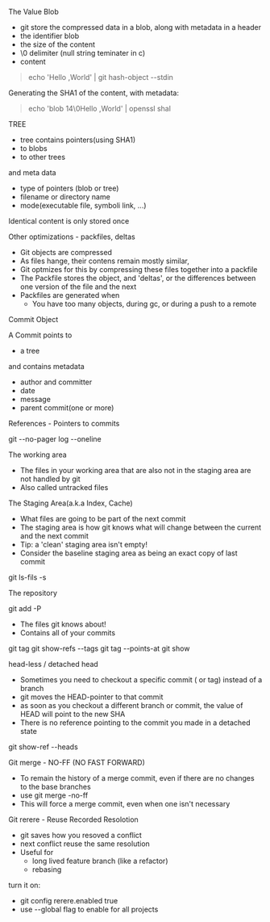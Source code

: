 The Value Blob

+ git store the compressed data in a blob, along with metadata in a header
+ the identifier blob
+ the size of the content
+ \0 delimiter (null string teminater in c)
+ content

> echo 'Hello ,World' | git hash-object --stdin

Generating the SHA1 of the content, with metadata:

> echo 'blob 14\0Hello ,World' | openssl shal


TREE 

+ tree contains pointers(using SHA1)
+ to blobs
+ to other trees

and meta data

+ type of pointers (blob or tree)
+ filename or directory name
+ mode(executable file, symboli link, ...)

Identical content is only stored once


Other optimizations - packfiles, deltas


+ Git objects are compressed
+ As files hange, their contens remain mostly similar,
+ Git optmizes for this by compressing these files together into a packfile
+ The Packfile stores the object, and 'deltas', or the differences between one version of the file and the next
+ Packfiles are generated when
  + You have too many objects, during gc, or during a push to a remote

Commit Object

A Commit points to 

+ a tree

and contains metadata

+ author and committer
+ date
+ message
+ parent commit(one or more)

References  - Pointers to commits


git  --no-pager  log --oneline


The working area

+ The files in your working area that are also not in the staging area are not handled by git
+ Also called untracked files

The Staging Area(a.k.a Index, Cache)

+ What files are going to be part of the next commit
+ The staging area is how git knows what will change between the current and the next commit
+ Tip: a 'clean' staging area isn't empty!
+ Consider the baseline staging area as being an exact copy of last commit


git ls-fils -s


The repository

git add -P


+ The files git knows about!
+ Contains all of your commits





git tag
git show-refs --tags
git tag --points-at  <commit>
git show <tag-name>

head-less / detached head 

+ Sometimes you need to checkout a specific commit ( or tag) instead of a branch
+ git moves the HEAD-pointer to that commit
+ as soon as you checkout a different branch or commit, the value of HEAD will point to the new SHA
+ There is no reference pointing to the commit you made in a detached state

git show-ref --heads


Git merge - NO-FF (NO FAST FORWARD)

+ To remain the history of a merge commit, even if there are no changes to the base branches
+ use git merge -no-ff
+ This will force a merge commit, even when one isn't necessary

Git rerere - Reuse Recorded Resolotion

+ git saves how you resoved a conflict
+ next conflict reuse the same resolution
+ Useful for
  + long lived feature branch (like a refactor)
  + rebasing

turn it on:

+ git config rerere.enabled true
+ use --global flag to enable for all projects
  



